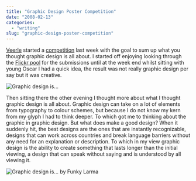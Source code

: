 ```yaml
---
title: "Graphic Design Poster Competition"
date: "2008-02-13"
categories:
  - "writing"
slug: "graphic-design-poster-competition"
---
```


[Veerle](https://veerle.duoh.com/) started a [competition](https://veerle.duoh.com/blog/comments/what_is_graphic_design_poster_competition/) last week with the goal to sum up what you thought graphic design is all about. I started off enjoying looking through the [Flickr pool](https://www.flickr.com/groups/what_is_graphic_design_poster_competition/pool/) for the submissions until at the week end whilst sitting with young Oscar I had a quick idea, the result was not really graphic design per say but it was creative.

![Graphic design is...](/images/2257659610.jpg)

Then sitting there the other evening I thought more about what I thought graphic design is all about. Graphic design can take on a lot of elements from typography to colour schemes, but because I do not know my kern from my glyph I had to think deeper. To which got me to thinking about the graphic in graphic design. But what does make a good design? When it suddenly hit, the best designs are the ones that are instantly recognizable, designs that can work across countries and break language barriers without any need for an explanation or description. To which in my view graphic design is the ability to create something that lasts longer than the initial viewing, a design that can speak without saying and is understood by all viewing it.

![Graphic design is... by Funky Larma](/images/2262811995.jpg)
